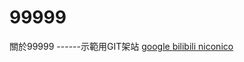 # 99999
關於99999
------示範用GIT架站<n>
<a href="http://www.google.com">google
<a href="http://www.bilibili.com">bilibili
<a href="http://www.nicovideo.jp">niconico
